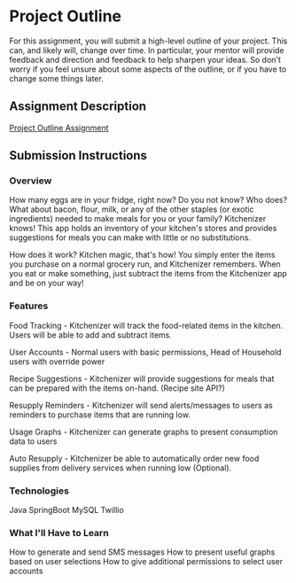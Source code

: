 # Project Outline
For this assignment, you will submit a high-level outline of your project. This can, and likely will, change over time. In particular, your mentor will provide feedback and direction and feedback to help sharpen your ideas. So don't worry if you feel unsure about some aspects of the outline, or if you have to change some things later.

## Assignment Description
[Project Outline Assignment](https://education.launchcode.org/liftoff/assignments/project-outline/)

## Submission Instructions

### Overview
How many eggs are in your fridge, right now? Do you not know? Who does? What about bacon, flour, milk, or any of the other staples (or exotic ingredients) needed to make meals for you or your family? Kitchenizer knows! This app holds an inventory of your kitchen's stores and provides suggestions for meals you can make with little or no substitutions.

How does it work? Kitchen magic, that's how! You simply enter the items you purchase on a normal grocery run, and Kitchenizer remembers. When you eat or make something, just subtract the items from the Kitchenizer app and be on your way!


### Features
Food Tracking - Kitchenizer will track the food-related items in the kitchen. Users will be able to add and subtract items.

User Accounts - Normal users with basic permissions, Head of Household users with override power

Recipe Suggestions - Kitchenizer will provide suggestions for meals that can be prepared with the items on-hand. (Recipe site API?)

Resupply Reminders - Kitchenizer will send alerts/messages to users as reminders to purchase items that are running low.

Usage Graphs - Kitchenizer can generate graphs to present consumption data to users

Auto Resupply - Kitchenizer be able to automatically order new food supplies from delivery services when running low (Optional).

### Technologies
Java
SpringBoot
MySQL
Twillio


### What I'll Have to Learn
How to generate and send SMS messages
How to present useful graphs based on user selections
How to give additional permissions to select user accounts
